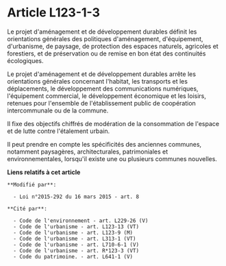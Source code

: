 # Article L123-1-3

Le projet d'aménagement et de développement durables définit les orientations générales des politiques d'aménagement,
d'équipement, d'urbanisme, de paysage, de protection des espaces naturels, agricoles et forestiers, et de préservation ou de
remise en bon état des continuités écologiques. 

Le projet d'aménagement et de développement durables arrête les orientations générales concernant l'habitat, les transports
et les déplacements, le développement des communications numériques, l'équipement commercial, le développement économique et
les loisirs, retenues pour l'ensemble de l'établissement public de coopération intercommunale ou de la commune. 

Il fixe des objectifs chiffrés de modération de la consommation de l'espace et de lutte contre l'étalement urbain. 

Il peut prendre en compte les spécificités des anciennes communes, notamment paysagères, architecturales, patrimoniales et
environnementales, lorsqu'il existe une ou plusieurs communes nouvelles.

**Liens relatifs à cet article**

	**Modifié par**:

	  - Loi n°2015-292 du 16 mars 2015 - art. 8

	**Cité par**:

	  - Code de l'environnement - art. L229-26 (V)
	  - Code de l'urbanisme - art. L123-13 (VT)
	  - Code de l'urbanisme - art. L123-9 (M)
	  - Code de l'urbanisme - art. L313-1 (VT)
	  - Code de l'urbanisme - art. L710-6-1 (V)
	  - Code de l'urbanisme - art. R*123-3 (VT)
	  - Code du patrimoine. - art. L641-1 (V)
